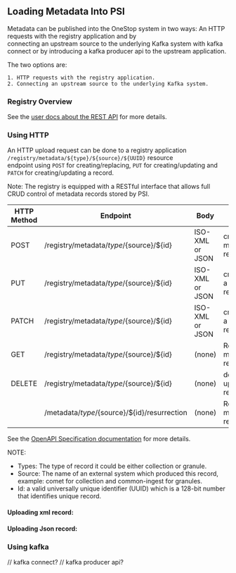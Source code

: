 ## Loading Metadata Into PSI
Metadata can be published into the OneStop system in two ways: An HTTP requests with the registry application and by  
connecting an upstream source to the underlying Kafka system with kafka connect or by introducing a kafka producer api 
to the upstream application. 

The two options are: 

    1. HTTP requests with the registry application.
    2. Connecting an upstream source to the underlying Kafka system.
    
### Registry Overview
See the [user docs about the REST API](../../registry-api.md) for more details.

### Using HTTP
An HTTP upload request can be done to a registry application `/registry/metadata/${type}/${source}/${UUID}` resource  
endpoint using `POST` for creating/replacing, `PUT` for creating/updating and `PATCH` for creating/updating a record.    

Note: The registry is equipped with a RESTful interface that allows full CRUD control of metadata records stored by PSI. 

HTTP Method | Endpoint                                       | Body              | Action
------------|------------------------------------------------|-------------------|--------------------------
POST        | /registry/metadata/${type}/${source}/${id}     | ISO-XML or JSON   | create a metadata record 
PUT         | /registry/metadata/${type}/${source}/${id}     | ISO-XML or JSON   | create/update a metadata record 
PATCH       | /registry/metadata/${type}/${source}/${id}     | ISO-XML or JSON   | create/update a metadata record 
GET         | /registry/metadata/${type}/${source}/${id}     | (none)            | Retrieve a metadata record 
DELETE      | /registry/metadata/${type}/${source}/${id}     | (none)            | delete uploaded record 
            | /metadata/${type}/${source}/${id}/resurrection | (none)            | Retrieve a metadata record 

See the [OpenAPI Specification documentation](https://sciapps.colorado.edu/registry/openapi.yaml) for more details.

NOTE: 
- Types: The type of record it could be either collection or granule. 
- Source: The name of an external system which produced this record, example: comet for collection and common-ingest for granules.   
- Id: a valid universally unique identifier (UUID) which is a 128-bit number that identifies unique record.

#### Uploading xml record: 

#### Uploading Json record: 

### Using kafka 

// kafka connect?
// kafka producer api? 

